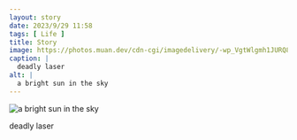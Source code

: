 ```yaml
---
layout: story
date: 2023/9/29 11:58
tags: [ Life ]
title: Story
image: https://photos.muan.dev/cdn-cgi/imagedelivery/-wp_VgtWlgmh1JURQ8t1mg/8a63d099-08ba-4520-9edd-80c6e0544300/public
caption: |
  deadly laser
alt: |
  a bright sun in the sky
---
```


![a bright sun in the sky](https://photos.muan.dev/cdn-cgi/imagedelivery/-wp_VgtWlgmh1JURQ8t1mg/8a63d099-08ba-4520-9edd-80c6e0544300/public)

deadly laser
